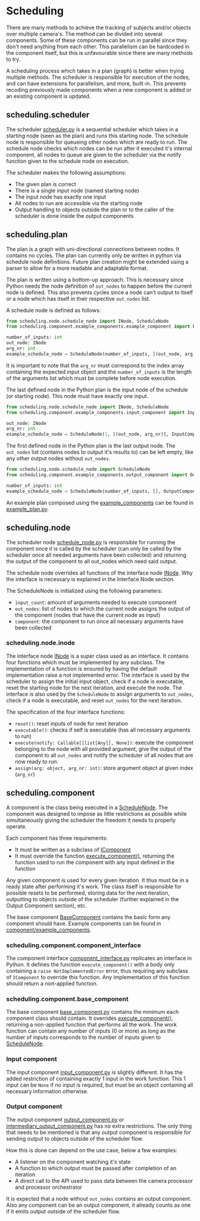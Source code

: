 # Scheduling

There are many methods to achieve the tracking of subjects and/or objects 
over multiple camera's.
The method can be divided into several components.
Some of these components can be run in parallel since they don't need 
anything from each other.
This parallelism can be hardcoded in the component itself, 
but this is unfavourable since there are many methods to try.

A scheduling process which takes in a plan (graph) 
is better when trying multiple methods.
The scheduler is responsible for execution of the nodes, 
and can have extensions for parallelism, and more, built-in.
This prevents recoding previously made components when a new component 
is added or an existing component is updated.

## scheduling.scheduler

The scheduler [scheduler.py](scheduler.py) is a sequential scheduler 
which takes in a starting node (seen as the plan) and runs this starting node.
The schedule node is responsible for queueing other nodes which are ready to run. 
The schedule node checks which nodes can be run after it executed it's internal component,
all nodes to queue are given to the scheduler via the notify function 
given to the schedule node on execution.

The scheduler makes the following assumptions:
- The given plan is correct
- There is a single input node (named starting node)
- The input node has exactly one input
- All nodes to run are accessible via the starting node
- Output handling to objects outside the plan or to the caller of the 
scheduler is done inside the output components

## scheduling.plan

The plan is a graph with uni-directional connections between nodes.
It contains no cycles.
The plan can currently only be written in python via schedule node definitions.
Future plan creation might be extended using a parser to allow for a more 
readable and adaptable format.

The plan is written using a bottom-up approach.
This is necessary since Python needs the node definition of `out_nodes` to 
happen before the current node is defined.
This also prevents cycles since a node can't output to itself or a node 
which has itself in their respective `out_nodes` list.

A schedule node is defined as follows:
```python
from scheduling.node.schedule_node import INode, ScheduleNode
from scheduling.component.example_components.example_component import ExampleComponent

number_of_inputs: int
out_node: INode
arg_nr: int
example_schedule_node = ScheduleNode(number_of_inputs, [(out_node, arg_nr)], ExampleComponent())
``` 
It is important to note that the `arg_nr` must correspond to the index array 
containing the expected input object and the `number_of_inputs` is the length 
of the arguments list which must be complete before node execution.

The last defined node in the Python plan is the input node of the schedule (or starting node). 
This node must have exactly one input.
```python
from scheduling.node.schedule_node import INode, ScheduleNode
from scheduling.component.example_components.input_component import InputComponent

out_node: INode
arg_nr: int
example_schedule_node = ScheduleNode(1, [(out_node, arg_nr)], InputComponent())
```

The first defined node in the Python plan is the last output node.
The `out_nodes` list (contains nodes to output it's results to) can be left empty, 
like any other output nodes without `out_nodes`.
```python
from scheduling.node.schedule_node import ScheduleNode
from scheduling.component.example_components.output_component import OutputComponent

number_of_inputs: int
example_schedule_node = ScheduleNode(number_of_inputs, [], OutputComponent())
```

An example plan composed using the [example_components](component/example_components) 
can be found in [example_plan.py](plan/example_plan.py).

## scheduling.node

The scheduler node [schedule_node.py](node/schedule_node.py) is responsible for running 
the component once it is called by the scheduler 
(can only be called by the scheduler once all needed arguments have been collected) 
and returning the output of the component to all out_nodes which need said output.

The schedule node overrides all functions of the interface node [INode](node/schedule_node.py).
Why the interface is necessary is explained in the Interface Node section.

The ScheduleNode is initialized using the following parameters:
- `input_count`: amount of arguments needed to execute component
- `out_nodes`: list of nodes to which the current node assigns the output of the component 
(nodes that have the current node as input)
- `component`: the component to run once all necessary arguments have been collected

### scheduling.node.inode

The interface node [INode](node/inode.py) is a super class used as an interface.
It contains four functions which must be implemented by any subclass.
The implementation of a function is ensured by having the default implementation 
raise a not implemented error.
The interface is used by the scheduler to assign the initial input object, 
check if a node is executable, 
reset the starting node for the next iteration, 
and execute the node.
The interface is also used by the `ScheduleNode` to assign arguments to `out_nodes`, 
check if a node is executable, 
and reset `out_nodes` for the next iteration.

The specification of the four interface functions:
- `reset()`: reset inputs of node for next iteration
- `executable()`: checks if self is executable (has all necessary arguments to run)
- `execute(notify: Callable[[list[Any]], None])`: execute the component belonging 
to the node with all provided argument, 
give the output of the component to all `out_nodes` 
and notify the scheduler of all nodes that are now ready to run.
- `assign(arg: object, arg_nr: int)`: store argument object at given index (`arg_nr`)

## scheduling.component

A component is the class being executed in a [ScheduleNode](node/schedule_node.py).
The component was designed to impose as little restrictions as possible 
while simultaneously giving the scheduler the freedom it needs to properly operate.

Each component has three requirements:
- It must be written as a subclass of [IComponent](component/component_interface.py)
- It must override the function [execute_component()](component/base_component.py), 
returning the function used to run the component with any input defined in the function

Any given component is used for every given iteration.
It thus must be in a ready state after performing it's work.
The class itself is responsible for possible resets to be performed,
storing data for the next iteration,
outputting to objects outside of the scheduler 
(further explained in the Output Component section), etc.

The base component [BaseComponent](component/base_component.py) contains the basic form
any component should have.
Example components can be found in [component/example_components](component/example_components).

### scheduling.component.component_interface

The component interface [component_interface.py](component/component_interface.py) 
replicates an interface in Python.
It defines the function `execute_component()` with a body only containing a 
`raise NotImplementedError` error, thus requiring any subclass of 
`IComponent` to override this function.
Any implementation of this function should return a non-applied function.

### scheduling.component.base_component

The base component [base_component.py](component/base_component.py) contains 
the minimum each component class should contain.
It overrides [execute_component()](component/base_component.py), 
returning a non-applied function that performs all the work.
The work function can contain any number of inputs (0 or more) as long as the number of inputs 
corresponds to the number of inputs given to [ScheduleNode](node/schedule_node.py).

### Input component

The input component [input_component.py](component/example_components/input_component.py) 
is slightly different.
It has the added restriction of containing exactly 1 input in the work function.
This 1 input can be `None` if no input is required, but must be an object 
containing all necessary information otherwise.

### Output component

The output component [output_component.py](component/example_components/output_component.py) 
or [intermediary_output_component.py](component/example_components/intermedairy_output_component.py)
has no extra restrictions.
The only thing that needs to be mentioned is that any output component is responsible for
sending output to objects outside of the scheduler flow.

How this is done can depend on the use case, below a few examples:
- A listener on the component watching it's state
- A function to which output must be passed after completion of an iteration
- A direct call to the API used to pass data between 
the camera processor and processor orchestrator

It is expected that a node without `out_nodes` contains an output component.
Also any component can be an output component, it already counts as 
one if it emits output outside of the scheduler flow.
